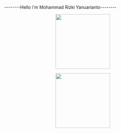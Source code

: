 --------Hello i'm Mohammad Rizki Yanuarianto--------

<p align="center">
<a href="https://github.com/rianjanuarian">

  <img height="175em" src="https://github-readme-stats-eight-theta.vercel.app/api/top-langs/?username=rianjanuarian&layout=compact&langs_count=8&theme=dracula"/>

</a>
</p>
<p align="center">
<a href="https://github.com/rianjanuarian">

  <img height="175em" src="https://github-readme-stats-eight-theta.vercel.app/api?username=rianjanuarian&show_icons=true&theme=dracula&include_all_commits=true&count_private=true"/>
</a>
</p>
